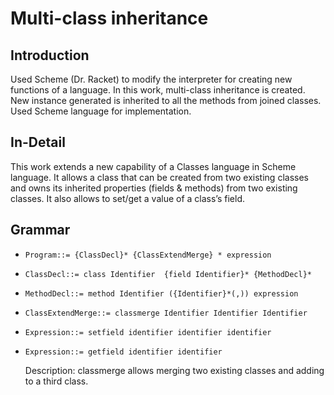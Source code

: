# Multi-class inheritance
## Introduction
Used Scheme (Dr. Racket) to modify the interpreter for creating new functions of a language. In this work, multi-class inheritance is created. New instance generated is inherited to all the methods from joined classes. Used Scheme language for implementation.

## In-Detail
This work extends a new capability of a Classes language in Scheme language. It allows a class that can be created from two existing classes and owns its inherited properties (fields & methods) from two existing classes. It also allows to set/get a value of a class’s field.

## Grammar
* `Program::= {ClassDecl}* {ClassExtendMerge} * expression`
* `ClassDecl::= class Identifier 
		{field Identifier}*
		{MethodDecl}*`
* `MethodDecl::= method Identifier
		({Identifier}*(,))
		expression`

* `ClassExtendMerge::= classmerge Identifier Identifier Identifier`

* `Expression::= setfield identifier identifier identifier`

* `Expression::= getfield identifier identifier`

	Description: classmerge allows merging two existing classes and adding to a third class.
